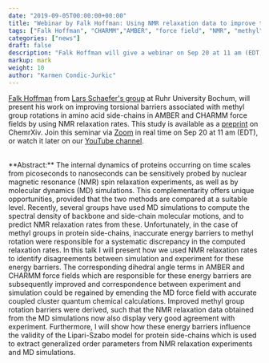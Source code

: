 ```yaml
---
date: "2019-09-05T00:00:00+00:00"
title: "Webinar by Falk Hoffman: Using NMR relaxation data to improve the dynamics of methyl groups in AMBER and CHARMM force fields (Sep 20, 2019)"
tags: ["Falk Hoffman", "CHARMM","AMBER", "force field", "NMR", "methyl"]
categories: ["news"]
draft: false
description: "Falk Hoffman will give a webinar on Sep 20 at 11 am (EDT) about his recent study on methyl group dynamics in amino acid side-chains using MD simulations and NMR relaxation rates"
markup: mark
weight: 10
author: "Karmen Condic-Jurkic"
---
```


[Falk Hoffman](https://orcid.org/0000-0003-0426-4954) from [Lars Schaefer's group](https://www.molecular-simulation.org/) at Ruhr University Bochum, will present his work on improving torsional barriers associated with methyl group rotations in amino acid side-chains in AMBER and CHARMM force fields by using NMR relaxation rates. This study is available as a [preprint](https://chemrxiv.org/articles/Predicting_NMR_Relaxation_of_Proteins_from_Molecular_Dynamics_Simulations_with_Accurate_Methyl_Rotation_Barriers/8982338) on ChemrXiv. Join this seminar via [Zoom](https://meetmsk.zoom.us/j/512255223) in real time on Sep 20 at 11 am (EDT), or watch it later on our [YouTube channel](https://www.youtube.com/channel/UCh0aJSUm_sYr7nuTzhW806g).

<br>
**Abstract:** The internal dynamics of proteins occurring on time scales from picoseconds to nanoseconds can be sensitively probed by nuclear magnetic resonance (NMR) spin relaxation experiments, as well as by molecular dynamics (MD) simulations. This complementarity offers unique opportunities, provided that the two methods are compared at a suitable level. Recently, several groups have used MD simulations to compute the spectral density of backbone and side-chain molecular motions, and to predict NMR relaxation rates from these. Unfortunately, in the case of methyl groups in protein side-chains, inaccurate energy barriers to methyl rotation were responsible for a systematic discrepancy in the computed relaxation rates. In this talk I will present how we used NMR relaxation rates to identify disagreements between simulation and experiment for these energy barriers. The corresponding dihedral angle terms in AMBER and CHARMM force fields which are responsible for these energy barriers are subsequently improved and correspondence between experiment and simulation could be regained by emending the MD force field with accurate coupled cluster quantum chemical calculations. Improved methyl group rotation barriers were derived, such that the NMR relaxation data obtained from the MD simulations now also display very good agreement with experiment. Furthermore, I will show how these energy barriers influence the validity of the Lipari-Szabo model for protein side-chains which is used to extract generalized order parameters from NMR
relaxation experiments and MD simulations.
